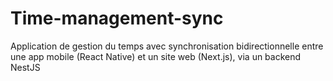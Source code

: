 # Time-management-sync
Application de gestion du temps avec synchronisation bidirectionnelle entre une app mobile (React Native) et un site web (Next.js), via un backend NestJS

